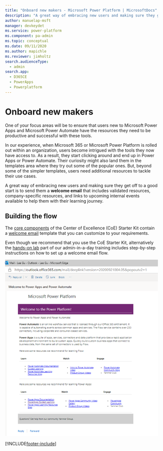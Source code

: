 ```yaml
---
title: "Onboard new makers - Microsoft Power Platform | MicrosoftDocs"
description: "A great way of embracing new users and making sure they get off to a good start is sending them a **welcome email** that includes validated resources, company-specific resources and links to upcoming internal events available to help them with their learning journey."
author: manuelap-msft
manager: devkeydet
ms.service: power-platform
ms.component: pa-admin
ms.topic: conceptual
ms.date: 09/11/2020
ms.author: mapichle
ms.reviewer: jimholtz
search.audienceType: 
  - admin
search.app: 
  - D365CE
  - PowerApps
  - Powerplatform
---
```

# Onboard new makers

One of your focus areas will be to ensure that users new to Microsoft Power Apps and Microsoft Power Automate have the resources they need to be productive and successful with these tools.

In our experience, when Microsoft 365 or Microsoft Power Platform is rolled out within an organization, users become intrigued with the tools they now have access to. As a result, they start clicking around and end up in Power Apps or Power Automate. Their curiosity might also land them in the templates area where they try out some of the popular ones. But, beyond some of the simpler templates, users need additional resources to tackle their use cases.

A great way of embracing new users and making sure they get off to a good start is to send them a **welcome email** that includes validated resources, company-specific resources, and links to upcoming internal events available to help them with their learning journey.

## Building the flow

The [core components](../coe/nurture-components.md) of the Center of Excellence (CoE) Starter Kit contain a [welcome email](../coe/core-components.md#flows) template that you can customize to your requirements.

Even though we recommend that you use the CoE Starter Kit, alternatively the [hands-on lab](https://github.com/microsoft/powerapps-tools/blob/master/Administration/AdminInADay/LabMaterials/M03_Automation.docx) part of our admin-in-a-day training includes step-by-step instructions on how to set up a welcome email flow.

![Sample welcome email to new makers](/power-platform/guidance/coe/media/coe5.png "Sample welcome email to new makers")


[!INCLUDE[footer-include](../../includes/footer-banner.md)]